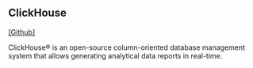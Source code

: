 ## ClickHouse

[[Github]](https://github.com/ClickHouse/ClickHouse)

ClickHouse® is an open-source column-oriented database management system that allows generating analytical data reports in real-time.

